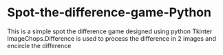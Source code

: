 # Spot-the-difference-game-Python
This is a simple spot the difference game designed using python Tkinter 
ImageChops.Difference is used to process the difference in 2 images and encircle the difference
